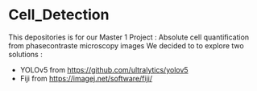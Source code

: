 # Cell_Detection

This depositories is for our Master 1 Project : Absolute cell quantification from phasecontraste microscopy images
We decided to to explore two solutions :
* YOLOv5 from https://github.com/ultralytics/yolov5
* Fiji from https://imagej.net/software/fiji/
